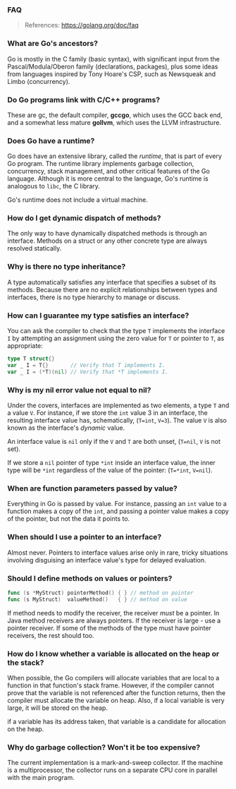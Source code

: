 ### FAQ

> References:
> https://golang.org/doc/faq

### What are Go's ancestors?

Go is mostly in the C family (basic syntax), with significant input from the Pascal/Modula/Oberon family (declarations, packages), plus some ideas from languages inspired by Tony Hoare's CSP, such as Newsqueak and Limbo (concurrency).

### Do Go programs link with C/C++ programs?

These are gc, the default compiler, **gccgo**, which uses the GCC back end, and a somewhat less mature **gollvm**, which uses the LLVM infrastructure.

### Does Go have a runtime? 

Go does have an extensive library, called the *runtime*, that is part of every Go program. The runtime library implements garbage collection, concurrency, stack management, and other critical features of the Go language. Although it is more central to the language, Go's runtime is analogous to `libc`, the C library.

Go's runtime does not include a virtual machine.

### How do I get dynamic dispatch of methods? 

The only way to have dynamically dispatched methods is through an interface. Methods on a struct or any other concrete type are always resolved statically.

### Why is there no type inheritance? 

A type automatically satisfies any interface that specifies a subset of its methods. Because there are no explicit relationships between types and interfaces, there is no type hierarchy to manage or discuss.

### How can I guarantee my type satisfies an interface? 

You can ask the compiler to check that the type `T` implements the interface `I` by attempting an assignment using the zero value for `T` or pointer to `T`, as appropriate:

```go
type T struct{}
var _ I = T{}       // Verify that T implements I.
var _ I = (*T)(nil) // Verify that *T implements I.
```

### Why is my nil error value not equal to nil? 

Under the covers, interfaces are implemented as two elements, a type `T` and a value `V`. For instance, if we store the `int` value 3 in an interface, the resulting interface value has, schematically, (`T=int`, `V=3`). The value `V` is also known as the interface's *dynamic* value.

An interface value is `nil` only if the `V` and `T` are both unset, (`T=nil`, `V` is not set).

If we store a `nil` pointer of type `*int` inside an interface value, the inner type will be `*int` regardless of the value of the pointer: (`T=*int`, `V=nil`).

### When are function parameters passed by value? 

Everything in Go is passed by value. For instance, passing an `int` value to a function makes a copy of the `int`, and passing a pointer value makes a copy of the pointer, but not the data it points to.

### When should I use a pointer to an interface? 

Almost never. Pointers to interface values arise only in rare, tricky situations involving disguising an interface value's type for delayed evaluation.

### Should I define methods on values or pointers? 

```go
func (s *MyStruct) pointerMethod() { } // method on pointer
func (s MyStruct)  valueMethod()   { } // method on value
```

If method needs to modify the receiver, the receiver *must* be a pointer.
In Java method receivers are always pointers.
If the receiver is large - use a pointer receiver. 
If some of the methods of the type must have pointer receivers, the rest should too.

### How do I know whether a variable is allocated on the heap or the stack? 

When possible, the Go compilers will allocate variables that are local to a function in that function's stack frame.  However, if the compiler cannot prove that the variable is not referenced after the function returns, then the compiler must allocate the variable on heap. Also, if a local variable is very large, it will be stored on the heap.

if a variable has its address taken, that variable is a candidate for allocation on the heap.


### Why do garbage collection?  Won't it be too expensive? 

The current implementation is a mark-and-sweep collector. If the machine is a multiprocessor, the collector runs on a separate CPU core in parallel with the main program.

